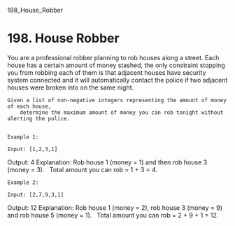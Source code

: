 198_House_Robber
# 198. House Robber

You are a professional robber planning to rob houses along a street. Each house has a certain
        amount of money stashed, the only constraint stopping you from robbing each of them is that
        adjacent houses have security system connected and it will automatically contact the
            police if two adjacent houses were broken into on the same night.

    Given a list of non-negative integers representing the amount of money of each house,
        determine the maximum amount of money you can rob tonight without alerting the police.
    

    Example 1:

    Input: [1,2,3,1]
Output: 4
Explanation: Rob house 1 (money = 1) and then rob house 3 (money = 3).
             Total amount you can rob = 1 + 3 = 4.

    Example 2:

    Input: [2,7,9,3,1]
Output: 12
Explanation: Rob house 1 (money = 2), rob house 3 (money = 9) and rob house 5 (money = 1).
             Total amount you can rob = 2 + 9 + 1 = 12.